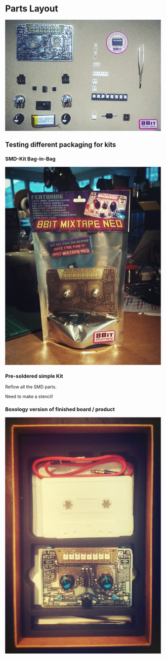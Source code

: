 # Parts Layout
![](images/Parts_overview_dimensionplus_style.jpg)

## Testing different packaging for kits

### SMD-Kit Bag-in-Bag

![](images/mixtape_SMD-Kit_package.jpg)

### Pre-soldered simple Kit

Reflow all the SMD parts.

Need to make a stencil!

### Boxology version of finished board / product

![](images/mixtape_packaging_box_02.jpg)
